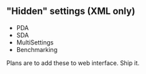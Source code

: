 ## "Hidden" settings (XML only)

- PDA
- SDA
- MultiSettings
- Benchmarking

Plans are to add these to web interface. Ship it.

